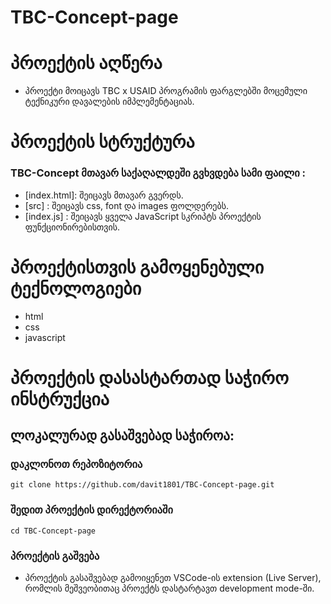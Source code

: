 # TBC-Concept-page

# პროექტის აღწერა 

* პროექტი მოიცავს TBC x USAID პროგრამის ფარგლებში მოცემული ტექნიკური დავალების იმპლემენტაციას. 



# პროექტის სტრუქტურა 

### TBC-Concept მთავარ საქაღალდეში გვხვდება სამი ფაილი : 
* [index.html]: შეიცავს მთავარ გვერდს.
* [src] : შეიცავს css, font და images ფოლდერებს.
* [index.js] : შეიცავს ყველა JavaScript სკრიპტს პროექტის ფუნქციონირებისთვის.

# პროექტისთვის გამოყენებული ტექნოლოგიები

* html
* css
* javascript

# პროექტის დასასტართად საჭირო ინსტრუქცია

## ლოკალურად გასაშვებად საჭიროა:

### დაკლონოთ რეპოზიტორია
```
git clone https://github.com/davit1801/TBC-Concept-page.git
```

### შედით პროექტის დირექტორიაში
```
cd TBC-Concept-page
```

### პროექტის გაშვება 

* პროექტის გასაშვებად გამოიყენეთ VSCode-ის extension (Live Server), რომლის მეშვეობითაც
პროექტს დასტარტავთ development mode-ში.
